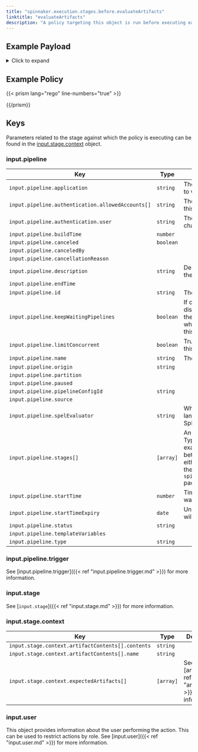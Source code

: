 ```yaml
---
title: "spinnaker.execution.stages.before.evaluateArtifacts"
linktitle: "evaluateArtifacts"
description: "A policy targeting this object is run before executing each task in a evaluateArtifacts stage."
---
```


## Example Payload

<details><summary>Click to expand</summary>

```json
{
  "input": {
    "pipeline": {
      "application": "hostname",
      "authentication": {
        "allowedAccounts": [
          "spinnaker",
          "staging",
          "staging-ecs"
        ],
        "user": "myUserName"
      },
      "buildTime": 1620762184206,
      "canceled": false,
      "canceledBy": null,
      "cancellationReason": null,
      "description": null,
      "endTime": null,
      "id": "01F5EF8JCVYM85FACGYSTF6S5G",
      "initialConfig": {},
      "keepWaitingPipelines": false,
      "limitConcurrent": true,
      "name": "hostname w evaluate artifacts",
      "notifications": [],
      "origin": "api",
      "partition": null,
      "paused": null,
      "pipelineConfigId": "0cdf6df8-ceb1-490e-a7c9-de80e49b0866",
      "source": null,
      "spelEvaluator": "v4",
      "stages": [
        {
          "context": {
            "account": "spinnaker",
            "cloudProvider": "kubernetes",
            "manifestArtifactId": "65d24828-f858-4e6f-a2c8-82c2cdd79251",
            "moniker": {
              "app": "hostname"
            },
            "skipExpressionEvaluation": false,
            "source": "artifact",
            "trafficManagement": {
              "enabled": false,
              "options": {
                "enableTraffic": false,
                "services": []
              }
            }
          },
          "endTime": null,
          "id": "01F5EF8JGER6TTNSNWAF184KKH",
          "lastModified": null,
          "name": "Deploy (Manifest)",
          "outputs": {},
          "parentStageId": null,
          "refId": "2",
          "requisiteStageRefIds": [
            "7"
          ],
          "scheduledTime": null,
          "startTime": null,
          "startTimeExpiry": null,
          "status": "NOT_STARTED",
          "syntheticStageOwner": null,
          "tasks": [],
          "type": "deployManifest"
        },
        "01F5EF8JGEQ3X1FGVCC78SFNFS"
      ],
      "startTime": 1620762184271,
      "startTimeExpiry": null,
      "status": "RUNNING",
      "systemNotifications": [],
      "templateVariables": null,
      "trigger": {
        "artifacts": [
          {
            "artifactAccount": "myUserName",
            "customKind": false,
            "location": null,
            "metadata": {
              "id": "4aa85178-0618-46c4-b530-6883d393656d"
            },
            "name": "manifests/deploy-spinnaker.yaml",
            "provenance": null,
            "reference": "Https://api.github.com/repos/myUserName/hostname/contents/manifests/deploy-spinnaker.yaml",
            "type": "github/file",
            "uuid": null,
            "version": "master"
          },
          {
            "artifactAccount": "myUserName",
            "customKind": false,
            "location": null,
            "metadata": {
              "id": "e79162ab-69cb-4ff7-acf4-a8f2875ef8ef"
            },
            "name": "manifests/service-spinnaker.yaml",
            "provenance": null,
            "reference": "Https://api.github.com/repos/myUserName/hostname/contents/manifests/service-spinnaker.yaml",
            "type": "github/file",
            "uuid": null,
            "version": null
          }
        ],
        "correlationId": null,
        "isDryRun": false,
        "isRebake": false,
        "isStrategy": false,
        "notifications": [],
        "other": {
          "artifacts": [
            {
              "artifactAccount": "myUserName",
              "customKind": false,
              "metadata": {
                "id": "4aa85178-0618-46c4-b530-6883d393656d"
              },
              "name": "manifests/deploy-spinnaker.yaml",
              "reference": "Https://api.github.com/repos/myUserName/hostname/contents/manifests/deploy-spinnaker.yaml",
              "type": "github/file",
              "version": "master"
            },
            {
              "artifactAccount": "myUserName",
              "customKind": false,
              "metadata": {
                "id": "e79162ab-69cb-4ff7-acf4-a8f2875ef8ef"
              },
              "name": "manifests/service-spinnaker.yaml",
              "reference": "Https://api.github.com/repos/myUserName/hostname/contents/manifests/service-spinnaker.yaml",
              "type": "github/file"
            }
          ],
          "dryRun": false,
          "enabled": false,
          "eventId": "0442458c-eeed-41a6-83f4-dbf0110076e1",
          "executionId": "01F5EF8JCVYM85FACGYSTF6S5G",
          "expectedArtifacts": [
            {
              "boundArtifact": {
                "artifactAccount": "myUserName",
                "customKind": false,
                "metadata": {
                  "id": "4aa85178-0618-46c4-b530-6883d393656d"
                },
                "name": "manifests/deploy-spinnaker.yaml",
                "reference": "Https://api.github.com/repos/myUserName/hostname/contents/manifests/deploy-spinnaker.yaml",
                "type": "github/file",
                "version": "master"
              },
              "defaultArtifact": {
                "artifactAccount": "myUserName",
                "customKind": false,
                "metadata": {
                  "id": "4aa85178-0618-46c4-b530-6883d393656d"
                },
                "name": "manifests/deploy-spinnaker.yaml",
                "reference": "Https://api.github.com/repos/myUserName/hostname/contents/manifests/deploy-spinnaker.yaml",
                "type": "github/file",
                "version": "master"
              },
              "id": "0cf98032-1b0f-48db-9314-09c69293b3a6",
              "matchArtifact": {
                "artifactAccount": "myUserName",
                "customKind": true,
                "metadata": {
                  "id": "3f72ed8e-cb95-454f-9119-2323682121ff"
                },
                "name": "manifests/deploy-spinnaker.yaml",
                "type": "github/file"
              },
              "useDefaultArtifact": true,
              "usePriorArtifact": false
            },
            {
              "boundArtifact": {
                "artifactAccount": "myUserName",
                "customKind": false,
                "metadata": {
                  "id": "e79162ab-69cb-4ff7-acf4-a8f2875ef8ef"
                },
                "name": "manifests/service-spinnaker.yaml",
                "reference": "Https://api.github.com/repos/myUserName/hostname/contents/manifests/service-spinnaker.yaml",
                "type": "github/file"
              },
              "defaultArtifact": {
                "artifactAccount": "myUserName",
                "customKind": false,
                "metadata": {
                  "id": "e79162ab-69cb-4ff7-acf4-a8f2875ef8ef"
                },
                "name": "manifests/service-spinnaker.yaml",
                "reference": "Https://api.github.com/repos/myUserName/hostname/contents/manifests/service-spinnaker.yaml",
                "type": "github/file"
              },
              "id": "425d20a8-2942-4902-8d2b-277769a1492c",
              "matchArtifact": {
                "artifactAccount": "myUserName",
                "customKind": true,
                "metadata": {
                  "id": "d7ac7eca-0131-4d54-ab8f-880ff0041e4f"
                },
                "name": "manifests/service-spinnaker",
                "type": "github/file"
              },
              "useDefaultArtifact": true,
              "usePriorArtifact": true
            }
          ],
          "notifications": [],
          "parameters": {
            "moduleConfig": "{\"name\":\"test-deployment\",\"space\":\"test-space-param\"}"
          },
          "preferred": false,
          "rebake": false,
          "resolvedExpectedArtifacts": [
            {
              "boundArtifact": {
                "artifactAccount": "myUserName",
                "customKind": false,
                "metadata": {
                  "id": "4aa85178-0618-46c4-b530-6883d393656d"
                },
                "name": "manifests/deploy-spinnaker.yaml",
                "reference": "Https://api.github.com/repos/myUserName/hostname/contents/manifests/deploy-spinnaker.yaml",
                "type": "github/file",
                "version": "master"
              },
              "defaultArtifact": {
                "artifactAccount": "myUserName",
                "customKind": false,
                "metadata": {
                  "id": "4aa85178-0618-46c4-b530-6883d393656d"
                },
                "name": "manifests/deploy-spinnaker.yaml",
                "reference": "Https://api.github.com/repos/myUserName/hostname/contents/manifests/deploy-spinnaker.yaml",
                "type": "github/file",
                "version": "master"
              },
              "id": "0cf98032-1b0f-48db-9314-09c69293b3a6",
              "matchArtifact": {
                "artifactAccount": "myUserName",
                "customKind": true,
                "metadata": {
                  "id": "3f72ed8e-cb95-454f-9119-2323682121ff"
                },
                "name": "manifests/deploy-spinnaker.yaml",
                "type": "github/file"
              },
              "useDefaultArtifact": true,
              "usePriorArtifact": false
            },
            {
              "boundArtifact": {
                "artifactAccount": "myUserName",
                "customKind": false,
                "metadata": {
                  "id": "e79162ab-69cb-4ff7-acf4-a8f2875ef8ef"
                },
                "name": "manifests/service-spinnaker.yaml",
                "reference": "Https://api.github.com/repos/myUserName/hostname/contents/manifests/service-spinnaker.yaml",
                "type": "github/file"
              },
              "defaultArtifact": {
                "artifactAccount": "myUserName",
                "customKind": false,
                "metadata": {
                  "id": "e79162ab-69cb-4ff7-acf4-a8f2875ef8ef"
                },
                "name": "manifests/service-spinnaker.yaml",
                "reference": "Https://api.github.com/repos/myUserName/hostname/contents/manifests/service-spinnaker.yaml",
                "type": "github/file"
              },
              "id": "425d20a8-2942-4902-8d2b-277769a1492c",
              "matchArtifact": {
                "artifactAccount": "myUserName",
                "customKind": true,
                "metadata": {
                  "id": "d7ac7eca-0131-4d54-ab8f-880ff0041e4f"
                },
                "name": "manifests/service-spinnaker",
                "type": "github/file"
              },
              "useDefaultArtifact": true,
              "usePriorArtifact": true
            }
          ],
          "strategy": false,
          "type": "manual",
          "user": "myUserName"
        },
        "parameters": {
          "moduleConfig": "{\"name\":\"test-deployment\",\"space\":\"test-space-param\"}"
        },
        "resolvedExpectedArtifacts": [
          {
            "boundArtifact": {
              "artifactAccount": "myUserName",
              "customKind": false,
              "location": null,
              "metadata": {
                "id": "4aa85178-0618-46c4-b530-6883d393656d"
              },
              "name": "manifests/deploy-spinnaker.yaml",
              "provenance": null,
              "reference": "Https://api.github.com/repos/myUserName/hostname/contents/manifests/deploy-spinnaker.yaml",
              "type": "github/file",
              "uuid": null,
              "version": "master"
            },
            "defaultArtifact": {
              "artifactAccount": "myUserName",
              "customKind": false,
              "location": null,
              "metadata": {
                "id": "4aa85178-0618-46c4-b530-6883d393656d"
              },
              "name": "manifests/deploy-spinnaker.yaml",
              "provenance": null,
              "reference": "Https://api.github.com/repos/myUserName/hostname/contents/manifests/deploy-spinnaker.yaml",
              "type": "github/file",
              "uuid": null,
              "version": "master"
            },
            "id": "0cf98032-1b0f-48db-9314-09c69293b3a6",
            "matchArtifact": {
              "artifactAccount": "myUserName",
              "customKind": true,
              "location": null,
              "metadata": {
                "id": "3f72ed8e-cb95-454f-9119-2323682121ff"
              },
              "name": "manifests/deploy-spinnaker.yaml",
              "provenance": null,
              "reference": null,
              "type": "github/file",
              "uuid": null,
              "version": null
            },
            "useDefaultArtifact": true,
            "usePriorArtifact": false
          },
          {
            "boundArtifact": {
              "artifactAccount": "myUserName",
              "customKind": false,
              "location": null,
              "metadata": {
                "id": "e79162ab-69cb-4ff7-acf4-a8f2875ef8ef"
              },
              "name": "manifests/service-spinnaker.yaml",
              "provenance": null,
              "reference": "Https://api.github.com/repos/myUserName/hostname/contents/manifests/service-spinnaker.yaml",
              "type": "github/file",
              "uuid": null,
              "version": null
            },
            "defaultArtifact": {
              "artifactAccount": "myUserName",
              "customKind": false,
              "location": null,
              "metadata": {
                "id": "e79162ab-69cb-4ff7-acf4-a8f2875ef8ef"
              },
              "name": "manifests/service-spinnaker.yaml",
              "provenance": null,
              "reference": "Https://api.github.com/repos/myUserName/hostname/contents/manifests/service-spinnaker.yaml",
              "type": "github/file",
              "uuid": null,
              "version": null
            },
            "id": "425d20a8-2942-4902-8d2b-277769a1492c",
            "matchArtifact": {
              "artifactAccount": "myUserName",
              "customKind": true,
              "location": null,
              "metadata": {
                "id": "d7ac7eca-0131-4d54-ab8f-880ff0041e4f"
              },
              "name": "manifests/service-spinnaker",
              "provenance": null,
              "reference": null,
              "type": "github/file",
              "uuid": null,
              "version": null
            },
            "useDefaultArtifact": true,
            "usePriorArtifact": true
          }
        ],
        "type": "manual",
        "user": "myUserName"
      },
      "type": "PIPELINE"
    },
    "stage": {
      "context": {
        "artifactContents": [],
        "expectedArtifacts": [
          {
            "defaultArtifact": {
              "customKind": true,
              "metadata": {
                "id": "b9076063-d4ff-4ec5-81f6-599a1bb78bf3"
              }
            },
            "id": "65d24828-f858-4e6f-a2c8-82c2cdd79251",
            "matchArtifact": {
              "artifactAccount": "embedded-artifact",
              "customKind": true,
              "metadata": {
                "id": "06e6f217-900e-4546-8370-8404255715c9"
              },
              "name": "test",
              "type": "embedded/base64"
            },
            "useDefaultArtifact": false,
            "usePriorArtifact": false
          }
        ],
        "expressionEvaluationSummary": {
          "---\napiVersion: v1\nkind: Namespace\nmetadata:\n  name: '#readJson(parameters['moduleConfig'])['ns']'\nspec:\n  finalizers:\n  - kubernetes\n---\napiVersion: apps/v1\nkind: Deployment\nmetadata:\n  name: hostname\n  namespace: '#readJson(parameters['moduleConfig'])['ns']'\nspec:\n  replicas: '#readJson(parameters['moduleConfig'])['replicas']'\n  selector:\n    matchLabels:\n      app: hostname\n      version: v1\n  strategy:\n    rollingUpdate:\n      maxSurge: 1\n      maxUnavailable: 1\n    type: RollingUpdate\n  template:\n    metadata:\n      labels:\n        app: hostname\n        version: v1\n    spec:\n      containers:\n      - image: rstarmer/hostname:v1\n        imagePullPolicy: Always\n        name: hostname\n        resources: {}\n      restartPolicy: Always": [
            {
              "description": "Failed to evaluate [content] : ---\napiVersion: v1\nkind: Namespace\nmetadata:\n  name: '#readJson(parameters['moduleConfig'])['ns']'\nspec:\n  finalizers:\n  - kubernetes\n---\napiVersion: apps/v1\nkind: Deployment\nmetadata:\n  name: hostname\n  namespace: '#readJson(parameters['moduleConfig'])['ns']'\nspec:\n  replicas: '#readJson(parameters['moduleConfig'])['replicas']'\n  selector:\n    matchLabels:\n      app: hostname\n      version: v1\n  strategy:\n    rollingUpdate:\n      maxSurge: 1\n      maxUnavailable: 1\n    type: RollingUpdate\n  template:\n    metadata:\n      labels:\n        app: hostname\n        version: v1\n    spec:\n      containers:\n      - image: rstarmer/hostname:v1\n        imagePullPolicy: Always\n        name: hostname\n        resources: {}\n      restartPolicy: Always not found",
              "level": "INFO",
              "timestamp": 1620762184544
            }
          ]
        }
      },
      "endTime": null,
      "id": "01F5EF8JGEQ3X1FGVCC78SFNFS",
      "lastModified": null,
      "name": "Evaluate Artifacts5",
      "outputs": {
        "artifacts": []
      },
      "parentStageId": null,
      "refId": "7",
      "requisiteStageRefIds": [],
      "scheduledTime": null,
      "startTime": 1620762184539,
      "startTimeExpiry": null,
      "status": "RUNNING",
      "syntheticStageOwner": null,
      "tasks": [
        {
          "endTime": 1620762184698,
          "id": "1",
          "implementingClass": "io.armory.plugin.stage.artifacts.pipeline.task.EvaluateArtifactsTask",
          "loopEnd": false,
          "loopStart": false,
          "name": "evaluateArtifacts",
          "stageEnd": false,
          "stageStart": true,
          "startTime": 1620762184564,
          "status": "SUCCEEDED"
        },
        {
          "endTime": null,
          "id": "2",
          "implementingClass": "com.netflix.spinnaker.orca.pipeline.tasks.artifacts.BindProducedArtifactsTask",
          "loopEnd": false,
          "loopStart": false,
          "name": "bindArtifacts",
          "stageEnd": true,
          "stageStart": false,
          "startTime": 1620762184714,
          "status": "RUNNING"
        }
      ],
      "type": "evaluateArtifacts"
    },
    "user": {
      "isAdmin": false,
      "roles": [],
      "username": "myUserName"
    }
  }
}
```
</details>

## Example Policy

{{< prism lang="rego" line-numbers="true" >}}

{{/prism}}

## Keys

Parameters related to the stage against which the policy is executing can be found in the [input.stage.context](#inputstagecontext) object.

### input.pipeline

| Key                                               | Type      | Description                                                            |
| ------------------------------------------------- | --------- | ---------------------------------------------------------------------- |
| `input.pipeline.application`                      | `string`  | The name of the Spinnaker application to which this pipeline belongs.  |
| `input.pipeline.authentication.allowedAccounts[]` | `string`  | The list of accounts to which the user this stage is running as has access. |
| `input.pipeline.authentication.user` | `string`  | The Spinnaker user initiating the change. |
| `input.pipeline.buildTime`                        | `number`  |                                                                        |
| `input.pipeline.canceled`                         | `boolean` |                                                                        |
| `input.pipeline.canceledBy`                       | ` `       |                                                                        |
| `input.pipeline.cancellationReason`               | ` `       |                                                                        |
| `input.pipeline.description` | `string`  | Description of the pipeline defined in the UI |
| `input.pipeline.endTime`                          | ` `       |                                                                        |
| `input.pipeline.id` | `string`   |  The unique ID of the pipeline |
| `input.pipeline.keepWaitingPipelines`              | `boolean`  | If concurrent pipeline execution is disabled, then the pipelines that are in the waiting queue will get canceled when the next execution starts unless this is true. |
| `input.pipeline.limitConcurrent` | `boolean` | True if only 1 concurrent execution of this pipeline be allowed. |
| `input.pipeline.name` | `string`  | The name of this pipeline. |
| `input.pipeline.origin`                           | `string`  |                                                                        |
| `input.pipeline.partition`                        | ` `       |                                                                        |
| `input.pipeline.paused`                           | ` `       |                                                                        |
| `input.pipeline.pipelineConfigId`                 | `string`  |                                                                        |
| `input.pipeline.source`                           | ` `       |                                                                        |
| `input.pipeline.spelEvaluator` | `string`  | Which version of spring expression language is being used to evaluate SpEL. |
| `input.pipeline.stages[]`                         | `[array]` | An array of the stages in the pipeline. Typically if you are writing a policy that examines multiple pipeline stages, it is better to write that policy against either the `opa.pipelines package`, or the `spinnaker.execution.pipelines.before` package. |
| `input.pipeline.startTime` | `number`  | Timestamp from when the pipeline was started. |
| `input.pipeline.startTimeExpiry` | `date `   | Unix epoch date at which the pipeline will expire. |
| `input.pipeline.status`                           | `string`  |                                                                        |
| `input.pipeline.templateVariables`                | ` `       |                                                                        |
| `input.pipeline.type`                             | `string`  |                                                                        |

### input.pipeline.trigger

See [input.pipeline.trigger]({{< ref "input.pipeline.trigger.md" >}}) for more information.

### input.stage

See [`input.stage`]({{< ref "input.stage.md" >}}) for more information.

### input.stage.context

| Key                                               | Type      | Description                                                       |
| ------------------------------------------------- | --------- | ----------------------------------------------------------------- |
| `input.stage.context.artifactContents[].contents` | `string`  |                                                                   |
| `input.stage.context.artifactContents[].name`     | `string`  |                                                                   |
| `input.stage.context.expectedArtifacts[]`         | `[array]` | See [artifacts]({{< ref "artifacts.md" >}}) for more information. |

### input.user

This object provides information about the user performing the action. This can be used to restrict actions by role. See [input.user]({{< ref "input.user.md" >}}) for more information.
